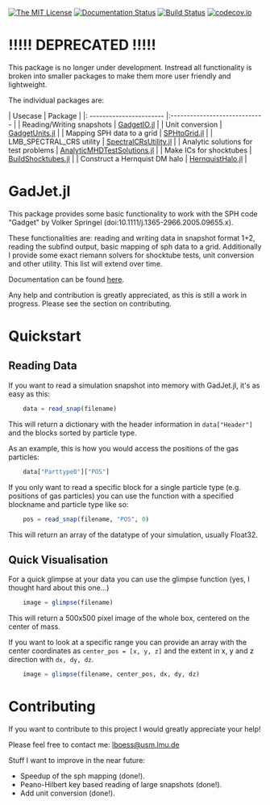 [![The MIT License](https://img.shields.io/badge/license-MIT-orange.svg)](LICENSE.md)
[![Documentation Status](https://readthedocs.org/projects/gadjetjl/badge/?version=latest)](https://gadjetjl.readthedocs.io/en/latest/?badge=latest)
[![Build Status](https://travis-ci.org/LudwigBoess/GadJet.jl.svg?branch=master)](https://travis-ci.org/LudwigBoess/GadJet.jl)
[![codecov.io](https://codecov.io/gh/LudwigBoess/GadJet.jl/coverage.svg?branch=master)](https://codecov.io/gh/LudwigBoess/GadJet.jl?branch=master)



# !!!!! DEPRECATED !!!!!
This package is no longer under development. Instread all functionality is broken into smaller packages to make them more user friendly and lightweight.

The individual packages are:

| Usecase                  | Package                        |
|: ----------------------- |:-----------------------------  |
| Reading/Writing snapshots | [GadgetIO.jl](https://github.com/LudwigBoess/GadgetIO.jl)      |
| Unit conversion           | [GadgetUnits.jl](https://github.com/LudwigBoess/GadgetUnits.jl)  |
| Mapping SPH data to a grid | [SPHtoGrid.jl](https://github.com/LudwigBoess/SPHtoGrid.jl) |
| LMB_SPECTRAL_CRS utility | [SpectralCRsUtility.jl](https://github.com/LudwigBoess/SpectralCRsUtility.jl) |
| Analytic solutions for test problems | [AnalyticMHDTestSolutions.jl](https://github.com/LudwigBoess/AnalyticMHDTestSolutions.jl) |
| Make ICs for shocktubes | [BuildShocktubes.jl](https://github.com/LudwigBoess/BuildShocktubes.jl) |
| Construct a Hernquist DM halo | [HernquistHalo.jl](https://github.com/LudwigBoess/HernquistHalo.jl) |


# GadJet.jl

This package provides some basic functionality to work with the SPH code "Gadget" by Volker Springel (doi:10.1111/j.1365-2966.2005.09655.x).

These functionalities are: reading and writing data in snapshot format 1+2, reading the subfind output, basic mapping of sph data to a grid.
Additionally I provide some exact riemann solvers for shocktube tests, unit conversion and other utility.
This list will extend over time.

Documentation can be found [here](https://gadjetjl.readthedocs.io/en/latest/index.html).

Any help and contribution is greatly appreciated, as this is still a work in progress. Please see the section on contributing.

Quickstart
==========

Reading Data
------------

If you want to read a simulation snapshot into memory with GadJet.jl, it's as easy as this:

```julia
    data = read_snap(filename)
```

This will return a dictionary with the header information in `data["Header"]` and the blocks sorted by particle type.

As an example, this is how you would access the positions of the gas particles:

```julia
    data["Parttype0"]["POS"]
```

If you only want to read a specific block for a single particle type (e.g. positions of gas particles) you can use the function with a specified blockname and particle type like so:

```julia
    pos = read_snap(filename, "POS", 0)
```

This will return an array of the datatype of your simulation, usually Float32.

Quick Visualisation
-------------------

For a quick glimpse at your data you can use the glimpse function (yes, I thought hard about this one...)

```julia
    image = glimpse(filename)
```

This will return a 500x500 pixel image of the whole box, centered on the center of mass.

If you want to look at a specific range you can provide an array with the center coordinates as `center_pos = [x, y, z]` and the extent in x, y and z direction with `dx, dy, dz`.

```julia
    image = glimpse(filename, center_pos, dx, dy, dz)
```


Contributing
============

If you want to contribute to this project I would greatly appreciate your help!

Please feel free to contact me: lboess@usm.lmu.de

Stuff I want to improve in the near future:

- Speedup of the sph mapping (done!).
- Peano-Hilbert key based reading of large snapshots (done!).
- Add unit conversion (done!).
